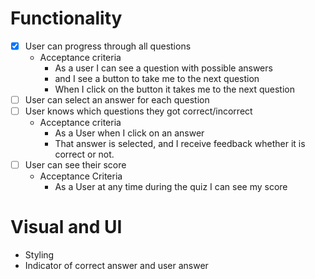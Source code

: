 # Functionality

- [x] User can progress through all questions
  - Acceptance criteria
    - As a user I can see a question with possible answers
    - and I see a button to take me to the next question
    - When I click on the button it takes me to the next question
- [ ] User can select an answer for each question
- [ ] User knows which questions they got correct/incorrect
  - Acceptance criteria
    - As a User when I click on an answer
    - That answer is selected, and I receive feedback whether it is correct or not.
- [ ] User can see their score
  - Acceptance Criteria
    - As a User at any time during the quiz I can see my score

# Visual and UI

- Styling
- Indicator of correct answer and user answer
